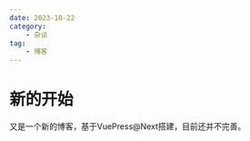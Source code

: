 ```yaml
---
date: 2023-10-22
category:
    - 杂谈
tag:
    - 博客
---
```

# 新的开始
又是一个新的博客，基于VuePress@Next搭建，目前还并不完善。